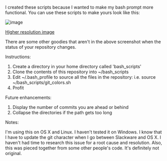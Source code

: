 I created these scripts because I wanted to make my bash prompt more functional.  You can use these scripts
to make yours look like this:

![image](http://i.imgur.com/k3X2OrX.png")

[Higher resolution image](http://i.imgur.com/k3X2OrX.png")

There are some other goodies that aren't in the above screenshot when the status
of your repository changes.

Instructions:

1.  Create a directory in your home directory called 'bash_scripts'
2.  Clone the contents of this repository into ~/bash_scripts
3.  Edit ~/.bash_profile to source all the files in the repository:
	i.e. source ~/bash_scripts/git_colors.sh
4.  Profit

Future enhancements:

1.  Display the number of commits you are ahead or behind
2.  Collapse the directories if the path gets too long

Notes:

I'm using this on OS X and Linux.  I haven't tested it on Windows.  I know
that I have to update the git character when I go between Slackware and
OS X.  I haven't had time to research this issue for a root cause and resolution.
Also, this was pieced together from some other people's code.  It's definitely not original.